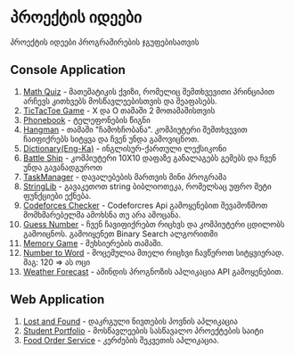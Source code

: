 # პროექტის იდეები

პროექტის იდეები პროგრამირების ჯგუფებისათვის

## Console Application

1. [Math Quiz](MathQuiz/MathQuiz.md) - მათემატიკის ქვიზი, რომელიც შემთხვევითი პრინციპით არჩევს კითხვებს მოსწავლეებისთვის და შეაფასებს.
2. [TicTacToe Game](TicTacToe/TicTacToe.md) - X და O თამაში 2 მოთამაშისთვის
3. [Phonebook](https://help.github.com/en/github/writing-on-github/basic-writing-and-formatting-syntax#links) - ტელეფონების წიგნი
4. [Hangman](Hangman/Hangman.md) - თამაში "ჩამოხჩობანა". კომპიუტერი შემთხვევით ჩაიფიქრებს სიტყვა და ჩვენ უნდა გამოვიცნოთ.
5. [Dictionary(Eng-Ka)](Dictionary/Dictionary.md) - ინგლისურ-ქართული ლექსიკონი
6. [Battle Ship](BattleShip/BattleShip.md) - კომპიუტერი 10X10 დაფაზე განალაგებს გემებს და ჩვენ უნდა გავანადგუროთ
7. [TaskManager](https://help.github.com/en/github/writing-on-github/basic-writing-and-formatting-syntax#links) - დავალებების მართვის მინი პროგრამა
8. [StringLib](https://help.github.com/en/github/writing-on-github/basic-writing-and-formatting-syntax#links) - გავაკეთოთ string ბიბლიოთეკა, რომელსაც უფრო მეტი ფუნქციები ექნება.
9. [Codeforces Checker](https://help.github.com/en/github/writing-on-github/basic-writing-and-formatting-syntax#links) - Codeforcres Api გამოყენებით შევამოწმოთ მომხმარებელმა ამოხსნა თუ არა ამოცანა.
10. [Guess Number](https://help.github.com/en/github/writing-on-github/basic-writing-and-formatting-syntax#links) - ჩვენ ჩავიფიქრებთ რიცხვს და კომპიუტერი ცდილობს გამოიცნოს. გამოიყენეთ Binary Search ალგორითმი
11. [Memory Game](MemoryGame/memory-game.md) - მეხსიერების თამაში.
12. [Number to Word](https://help.github.com/en/github/writing-on-github/basic-writing-and-formatting-syntax#links) - მოცემულია მთელი რიცხვი ჩავწეროთ სიტყვიერად. მაგ: 120 => ას ოცი
13. [Weather Forecast](https://help.github.com/en/github/writing-on-github/basic-writing-and-formatting-syntax#links) - ამინდის პროგნოზის აპლიკაცია API გამოყენებით.

## Web Application

1. [Lost and Found](https://help.github.com/en/github/writing-on-github/basic-writing-and-formatting-syntax#links) - დაკრგული ნივთების პოვნის აპლიკაცია
2. [Student Portfolio](https://help.github.com/en/github/writing-on-github/basic-writing-and-formatting-syntax#links) - მოსწავლეების სასწავალო პროექტების საიტი
3. [Food Order Service](FoodOrderService/Description.md) - კერძების შეკვეთის აპლიკაცია.
